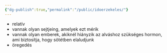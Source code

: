 ```yaml
---
{"dg-publish":true,"permalink":"/public/idoerzekeles/"}
---
```


- relatív
- vannak olyan sejtjeing, amelyek ezt mérik
- vannak olyan emberek, akiknél hiányzik az alváshoz szükséges hormon, ami biztosítja, hogy sötétben elaludjunk
- öregedés